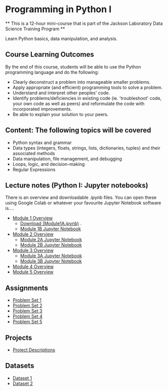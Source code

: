 # Programming in Python I

** This is a 12-hour mini-course that is part of the Jackson Laboratory Data Science Training Program ** 

Learn Python basics, data manipulation, and analysis.

## Course Learning Outcomes  
By the end of this course, students will be able to use the Python programming language and do the following:
- Clearly deconstruct a problem into manageable smaller problems.
- Apply appropriate (and efficient) programming tools to solve a problem.
- Understand and interpret other peoples' code.
- Identify problems/deficiencies in existing code (ie. 'troubleshoot' code, your own code as well as peers) and reformulate the code with incorporated improvements.
- Be able to explain your solution to your peers.

## Content: The following topics will be covered
- Python syntax and grammar
- Data types (integers, floats, strings, lists, dictionaries, tuples) and their associated methods
- Data manipulation, file management, and debugging
- Loops, logic, and decision-making
- Regular Expressions
  
## Lecture notes (Python I: Jupyter notebooks)
There is an overview and downloadable .ipynb files. You can open these using Google Colab or whatever your favourite Jupyter Notebook software is.... 
- [Module 1 Overview](course_content_jupyter_notebooks/Module_1.md)
  - <a href = "course_content_jupyter_notebooks/Module1A.ipynb" download>Download (Module1A.ipynb)<a> .
  - [Module 1B Jupyter Notebook](course_content_jupyter_notebooks/Module1B.ipynb)
- [Module 2 Overview](course_content_jupyter_notebooks/Module_2.md)
  - [Module 2A Jupyter Notebook](course_content_jupyter_notebooks/Module2A.ipynb)
  - [Module 2B Jupyter Notebook](course_content_jupyter_notebooks/Module2B.ipynb)
- [Module 3 Overview](course_content_jupyter_notebooks/Module_3.md)
  - [Module 3A Jupyter Notebook](course_content_jupyter_notebooks/Module3A.ipynb)
  - [Module 3B Jupyter Notebook](course_content_jupyter_notebooks/Module3B.ipynb)
- [Module 4 Overview](course_content_jupyter_notebooks/Module_4.md)
- [Module 5 Overview](course_content_jupyter_notebooks/Module_5.md)
  
## Assignments
- [Problem Set 1](assignments/problem_set1.md)
- [Problem Set 2](assignments/problem_set2.md)
- [Problem Set 3](assignments/problem_set3.md)
- [Problem Set 4](assignments/problem_set4.md)
- [Problem Set 5](assignments/problem_set5.md)

## Projects
- [Project Descriptions](projects/descriptions.md)

## Datasets
- [Dataset 1](datasets/dataset1.csv)
- [Dataset 2](datasets/dataset2.csv)

